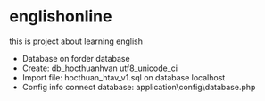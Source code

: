 # englishonline
this is project about learning english

- Database on forder database
- Create: db_hocthuanhvan utf8_unicode_ci
- Import file: hocthuan_htav_v1.sql on database localhost
- Config info connect database: application\config\database.php
